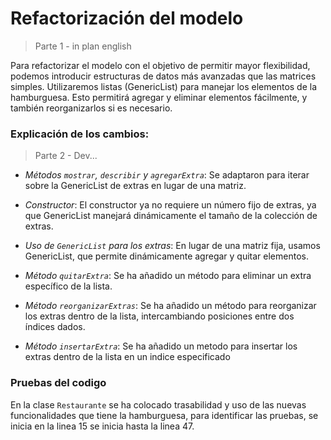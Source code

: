 # Refactorización del modelo

> Parte 1 - in plan english

Para refactorizar el modelo con el objetivo de permitir mayor flexibilidad, podemos introducir estructuras de datos más avanzadas que las matrices simples. Utilizaremos listas (GenericList) para manejar los elementos de la hamburguesa. Esto permitirá agregar y eliminar elementos fácilmente, y también reorganizarlos si es necesario.

### Explicación de los cambios:

> Parte 2 - Dev...

- *Métodos `mostrar`, `describir` y `agregarExtra`*: Se adaptaron para iterar sobre la GenericList de extras en lugar de una matriz.

- *Constructor*: El constructor ya no requiere un número fijo de extras, ya que GenericList manejará dinámicamente el tamaño de la colección de extras.

- *Uso de `GenericList` para los extras*: En lugar de una matriz fija, usamos GenericList, que permite dinámicamente agregar y quitar elementos.

- *Método `quitarExtra`*: Se ha añadido un método para eliminar un extra específico de la lista.

- *Método `reorganizarExtras`*: Se ha añadido un método para reorganizar los extras dentro de la lista, intercambiando posiciones entre dos índices dados.

- *Método `insertarExtra`*: Se ha añadido un metodo para insertar los extras dentro de la lista en un indice especificado

### Pruebas del codigo

En la clase `Restaurante` se ha colocado trasabilidad y uso de las nuevas funcionalidades que tiene la hamburguesa, para identificar las pruebas, se inicia en la linea 15 se inicia hasta la linea 47.

